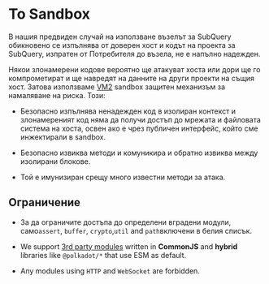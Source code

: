 # То Sandbox

В нашия предвиден случай на използване възелът за SubQuery обикновено се изпълнява от доверен хост и кодът на проекта за SubQuery, изпратен от Потребителя до възела, не е напълно надежден.

Някои злонамерени кодове вероятно ще атакуват хоста или дори ще го компрометират и ще навредят на данните на други проекти на същия хост. Затова използваме [VM2](https://www.npmjs.com/package/vm2) sandbox защитен механизъм за намаляване на риска. Този:

- Безопасно изпълнява ненадежден код в изолиран контекст и злонамереният код няма да получи достъп до мрежата и файловата система на хоста, освен ако е чрез публичен интерфейс, който сме инжектирали в sandbox.

- Безопасно извиква методи и комуникира и обратно извиква между изолирани блокове.

- Той е имунизиран срещу много известни методи за атака.


## Ограничение

- За да ограничите достъпа до определени вградени модули, само`assert`, `buffer`, `crypto`,`util` and `path`включени в белия списък.

- We support [3rd party modules](../create/mapping.md#third-party-libraries) written in **CommonJS** and **hybrid** libraries like `@polkadot/*` that use ESM as default.

- Any modules using `HTTP` and `WebSocket` are forbidden.
